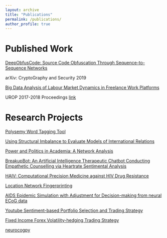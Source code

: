 ```yaml
---
layout: archive
title: "Publications"
permalink: /publications/
author_profile: true
---
```


Published Work
====
[DeepObfusCode: Source Code Obfuscation Through Sequence-to-Sequence Networks](https://arxiv.org/user/)

arXiv: CryptoGraphy and Security 2019

[Big Data Analysis of Labour Market Dynamics in Freelance Work Platforms](https://drive.google.com/open?id=1nOAZuAtAsVhJHUXCp3Re_1LSnE9LOerZ)

UROP 2017-2018 Proceedings [link](https://urop.ust.hk/files/UROP%20Proceedings%202017-18.pdf)

Research Projects
===

[Polysemy Word Tagging Tool](https://github.com/dattasiddhartha/polysemous-word-tagging-tool)

[Using Structural Imbalance to Evaluate Models of International Relations](https://drive.google.com/open?id=1lUfM2D4XycYqbIgJThU1Xjk0sdku4z3n)

[Power and Politics in Academia: A Network Analysis](https://drive.google.com/open?id=1QeZQ_kntH01j5cPpZE9vsg7nKkvfWzk5)

[BreakupBot: An Artificial Intelligence Therapeutic Chatbot Conducting Empathetic Counselling via Heartrate Sentimental Analysis](https://drive.google.com/open?id=142kTVrKNGH42splekvbfXGVtT9HhNQPq)

[HAIV: Computational Precision Medicine against HIV Drug Resistance](https://drive.google.com/open?id=1UwI3d3BeTJiHmEiT8r4QizsMBvl6ONaI)

[Location Network Fingerprinting](https://drive.google.com/open?id=1aOQiZsVpe2V5yjKr-_aAqeqCny1E2izo)

[AIDS Epidemic Simulation with Adjustment for Decision-making from neural ECoG data](https://drive.google.com/open?id=17WZ1hRXWdA-ppuXmkyBdVcu26os3wALx)

[Youtube Sentiment-based Portfolio Selection and Trading Strategy](https://github.com/dattasiddhartha/QuantTrading_Decal)

[Fixed Income Forex Volatility-hedging Trading Strategy]()

[neurocogpy](https://github.com/dattasiddhartha/neurocogpy)
